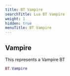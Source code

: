 ```yaml
---
title: BT Vampire
searchTitle: Lua BT Vampire
weight: 1
hidden: true
menuTitle: BT Vampire
---
```

## Vampire

This represents a Vampire BT
```lua
BT.Vampire
```